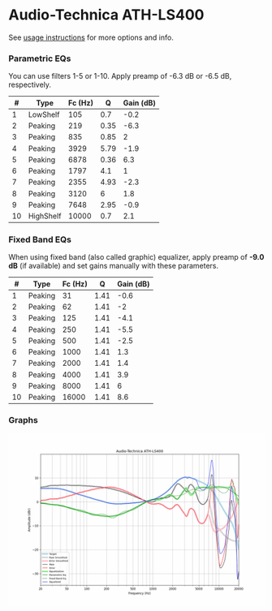 # Audio-Technica ATH-LS400
See [usage instructions](https://github.com/jaakkopasanen/AutoEq#usage) for more options and info.

### Parametric EQs
You can use filters 1-5 or 1-10. Apply preamp of -6.3 dB or -6.5 dB, respectively.

|   # | Type      |   Fc (Hz) |    Q |   Gain (dB) |
|-----|-----------|-----------|------|-------------|
|   1 | LowShelf  |       105 | 0.7  |        -0.2 |
|   2 | Peaking   |       219 | 0.35 |        -6.3 |
|   3 | Peaking   |       835 | 0.85 |         2   |
|   4 | Peaking   |      3929 | 5.79 |        -1.9 |
|   5 | Peaking   |      6878 | 0.36 |         6.3 |
|   6 | Peaking   |      1797 | 4.1  |         1   |
|   7 | Peaking   |      2355 | 4.93 |        -2.3 |
|   8 | Peaking   |      3120 | 6    |         1.8 |
|   9 | Peaking   |      7648 | 2.95 |        -0.9 |
|  10 | HighShelf |     10000 | 0.7  |         2.1 |

### Fixed Band EQs
When using fixed band (also called graphic) equalizer, apply preamp of **-9.0 dB** (if available) and set gains manually with these parameters.

|   # | Type    |   Fc (Hz) |    Q |   Gain (dB) |
|-----|---------|-----------|------|-------------|
|   1 | Peaking |        31 | 1.41 |        -0.6 |
|   2 | Peaking |        62 | 1.41 |        -2   |
|   3 | Peaking |       125 | 1.41 |        -4.1 |
|   4 | Peaking |       250 | 1.41 |        -5.5 |
|   5 | Peaking |       500 | 1.41 |        -2.5 |
|   6 | Peaking |      1000 | 1.41 |         1.3 |
|   7 | Peaking |      2000 | 1.41 |         1.4 |
|   8 | Peaking |      4000 | 1.41 |         3.9 |
|   9 | Peaking |      8000 | 1.41 |         6   |
|  10 | Peaking |     16000 | 1.41 |         8.6 |

### Graphs
![](./Audio-Technica%20ATH-LS400.png)
